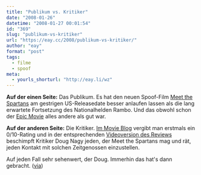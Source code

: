 ```yaml
---
title: "Publikum vs. Kritiker"
date: "2008-01-26"
datetime: "2008-01-27 00:01:54"
id: "369"
slug: "publikum-vs-kritiker"
url: "https://eay.cc/2008/publikum-vs-kritiker/"
author: "eay"
format: "post"
tags:
  - filme
  - spoof
meta:
  - yourls_shorturl: "http://eay.li/wz"
---
```


**Auf der einen Seite:** Das Publikum. Es hat den neuen Spoof-Film [Meet the Spartans](http://meetthespartans.com/) am gestrigen US-Releasedate besser anlaufen lassen als die lang erwartete Fortsetzung des Nationalhelden Rambo. Und das obwohl schon der [Epic Movie](//eay.cc/2007/ein-fantastischer-film/) alles andere als gut war.

**Auf der anderen Seite:** Die Kritiker. [Im Movie Blog](http://www.themovieblog.com/2008/01/meet-the-spartans-review) vergibt man erstmals ein 0/10-Rating und in der entsprechenden [Videoversion des Reviews](http://www.youtube.com/watch?v=mzynxiOH2DM) beschimpft Kritiker Doug Nagy jeden, der Meet the Spartans mag und rät, jeden Kontakt mit solchen Zeitgenossen einzustellen.

Auf jeden Fall sehr sehenwert, der Doug. Immerhin das hat's dann gebracht. ([via](http://www.delphinehauen.de/2008/01/26/meine-frau-die-spartaner-und-ich/))

